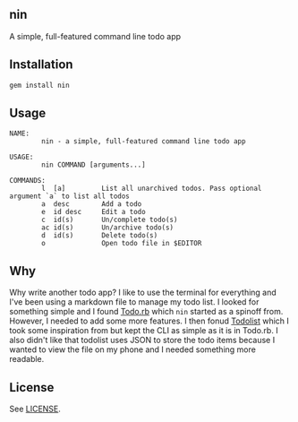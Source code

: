 nin
---

A simple, full-featured command line todo app

## Installation

```bash
gem install nin
```

## Usage

```console
NAME:
        nin - a simple, full-featured command line todo app

USAGE:
        nin COMMAND [arguments...]

COMMANDS:
        l  [a]         List all unarchived todos. Pass optional argument `a` to list all todos
        a  desc        Add a todo
        e  id desc     Edit a todo
        c  id(s)       Un/complete todo(s)
        ac id(s)       Un/archive todo(s)
        d  id(s)       Delete todo(s)
        o              Open todo file in $EDITOR
```

## Why

Why write another todo app? I like to use the terminal for everything and I've
been using a markdown file to manage my todo list. I looked for something
simple and I found [Todo.rb](https://gist.github.com/mattsears/1259080) which
`nin` started as a spinoff from. However, I needed to add some more features. I
then fonud [Todolist](http://todolist.site/) which I took some inspiration from
but kept the CLI as simple as it is in Todo.rb. I also didn't like that
todolist uses JSON to store the todo items because I wanted to view the file on
my phone and I needed something more readable.

## License

See [LICENSE](https://github.com/aonemd/nin/blob/master/LICENSE).
